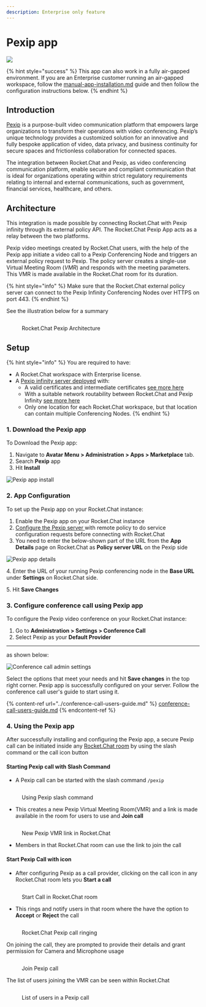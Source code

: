 ```yaml
---
description: Enterprise only feature
---
```


# Pexip app

![](<../../../.gitbook/assets/2021-06-10\_22-31-38 (3) (3) (3) (3) (3) (3) (3) (3) (3) (2) (3) (1) (1) (1) (1) (1) (1) (1).jpg>)

{% hint style="success" %}
This app can also work in a fully air-gapped environment. If you are an Enterprise customer running an air-gapped workspace, follow the [manual-app-installation.md](../../../setup-and-administer-rocket.chat/rocket.chat-air-gapped-deployment/manual-app-installation.md "mention") guide and then follow the configuration instructions below.
{% endhint %}

## Introduction

[Pexip](https://www.pexip.com/) is a purpose-built video communication platform that empowers large organizations to transform their operations with video conferencing. Pexip’s unique technology provides a customized solution for an innovative and fully bespoke application of video, data privacy, and business continuity for secure spaces and frictionless collaboration for connected spaces.

The integration between Rocket.Chat and Pexip, as video conferencing communication platform, enable secure and compliant communication that is ideal for organizations operating within strict regulatory requirements relating to internal and external communications, such as government, financial services, healthcare, and others.

## Architecture&#x20;

This integration is made possible by connecting Rocket.Chat with Pexip infinity through its external policy API. The Rocket.Chat Pexip App acts as a relay between the two platforms.

Pexip video meetings created by Rocket.Chat users, with the help of the Pexip app initiate a video call to a Pexip Conferencing Node and triggers an external policy request to Pexip. The policy server creates a single-use Virtual Meeting Room (_VMR_) and responds with the meeting parameters.\
This VMR is made available in the Rocket.Chat room for its duration.

{% hint style="info" %}
Make sure that the Rocket.Chat external policy server can connect to the Pexip Infinity Conferencing Nodes over HTTPS on port 443.
{% endhint %}

See the illustration below for a summary

<figure><img src="../../../.gitbook/assets/RocketChat-Pexip.png" alt=""><figcaption><p>Rocket.Chat Pexip Architecture</p></figcaption></figure>

## Setup

{% hint style="info" %}
You are required to have:

* A Rocket.Chat workspace with Enterprise license.
* A [Pexip infinity server deployed](https://docs.pexip.com/admin/installation\_overview.htm) with:
  * A valid certificates and intermediate certificates [see more here](https://docs.pexip.com/admin/certificate\_management.htm)
  * With a suitable network routability between Rocket.Chat and Pexip Infinity [see more here](https://docs.pexip.com/admin/port\_usage.htm)
  * Only one location for each Rocket.Chat workspace, but that location can contain multiple Conferencing Nodes.
{% endhint %}

### 1. Download the Pexip app

To Download the Pexip app:

1. Navigate to **Avatar Menu > Administration > Apps > Marketplace** tab.
2. Search **Pexip** app
3. Hit **Install**

![Pexip app install](../../../.gitbook/assets/PexipAppInstall.png)

### 2. App Configuration&#x20;

To set up the Pexip app on your Rocket.Chat instance:

1. Enable the Pexip app on your Rocket.Chat instance
2. [Configure the Pexip server ](https://docs.pexip.com/admin/integrate\_policy.htm)with remote policy to do service configuration requests before connecting with Rocket.Chat
3. You need to enter the below-shown part of the URL from the **App Details** page on Rocket.Chat as  **Policy server URL** on the Pexip side

![Pexip app details](../../../.gitbook/assets/PexipAppDetails.png)

4\. Enter the URL of your running Pexip conferencing node in the **Base URL** under **Settings** on Rocket.Chat side.

5\. Hit **Save Changes**

### 3. Configure conference call using Pexip app&#x20;

To configure the Pexip video conference on your Rocket.Chat instance:

1. Go to **Administration > Settings > Conference Call**
2. Select Pexip as your **Default Provider**

****

as shown below:

![ Conference call admin settings](../../../.gitbook/assets/VideoConferenceAdminSettingsForPexip.png)

Select the options that meet your needs and hit **Save changes** in the top right corner. Pexip app is successfully configured on your server. Follow the conference call user's guide to start using it.

{% content-ref url="../conference-call-users-guide.md" %}
[conference-call-users-guide.md](../conference-call-users-guide.md)
{% endcontent-ref %}

### 4. Using the Pexip app

After successfully installing and configuring the Pexip app, a secure Pexip call can be initiated inside any [Rocket.Chat room](../../user-guides/rooms/) by using the slash command or the call icon button

#### Starting Pexip call with Slash Command

* A Pexip call can be started with the slash command `/pexip`

<figure><img src="../../../.gitbook/assets/Using Pexip slashcommand.png" alt=""><figcaption><p>Using Pexip slash command</p></figcaption></figure>

* This creates a new Pexip Virtual Meeting Room(VMR) and a link is made available in the room for users to use and **Join call**

<figure><img src="../../../.gitbook/assets/New Pexip VMR link in RocketChat.png" alt=""><figcaption><p>New Pexip VMR link in Rocket.Chat</p></figcaption></figure>

* Members in that Rocket.Chat room can use the link to join the call&#x20;

#### Start Pexip Call with icon

* After configuring Pexip as a call provider, clicking on the call icon in any Rocket.Chat room lets you **Start a call**&#x20;

<figure><img src="../../../.gitbook/assets/Start Call in RocketChat room.png" alt=""><figcaption><p>Start Call in Rocket.Chat room</p></figcaption></figure>

* This rings and notify users in that room where the have the option to **Accept** or **Reject** the call

<figure><img src="../../../.gitbook/assets/Rocket.Chat Pexip call ringing.png" alt=""><figcaption><p>Rocket.Chat Pexip call ringing</p></figcaption></figure>

On joining the call, they are prompted to provide their details and grant permission for Camera and Microphone usage

<figure><img src="../../../.gitbook/assets/Join Pexip call.png" alt=""><figcaption><p>Join Pexip call</p></figcaption></figure>

The list of users joining the VMR can be seen within Rocket.Chat

<figure><img src="../../../.gitbook/assets/List of users in a Pexip call.png" alt=""><figcaption><p>List of users in a Pexip call</p></figcaption></figure>
